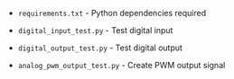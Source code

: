 

* `requirements.txt` - Python dependencies required 

* `digital_input_test.py` - Test digital input

* `digital_output_test.py` - Test digital output

* `analog_pwm_output_test.py` - Create PWM output signal

